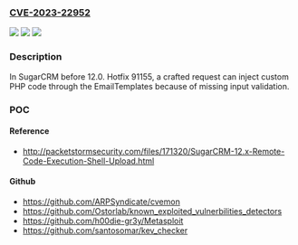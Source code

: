 ### [CVE-2023-22952](https://cve.mitre.org/cgi-bin/cvename.cgi?name=CVE-2023-22952)
![](https://img.shields.io/static/v1?label=Product&message=n%2Fa&color=blue)
![](https://img.shields.io/static/v1?label=Version&message=n%2Fa&color=blue)
![](https://img.shields.io/static/v1?label=Vulnerability&message=n%2Fa&color=brighgreen)

### Description

In SugarCRM before 12.0. Hotfix 91155, a crafted request can inject custom PHP code through the EmailTemplates because of missing input validation.

### POC

#### Reference
- http://packetstormsecurity.com/files/171320/SugarCRM-12.x-Remote-Code-Execution-Shell-Upload.html

#### Github
- https://github.com/ARPSyndicate/cvemon
- https://github.com/Ostorlab/known_exploited_vulnerbilities_detectors
- https://github.com/h00die-gr3y/Metasploit
- https://github.com/santosomar/kev_checker

